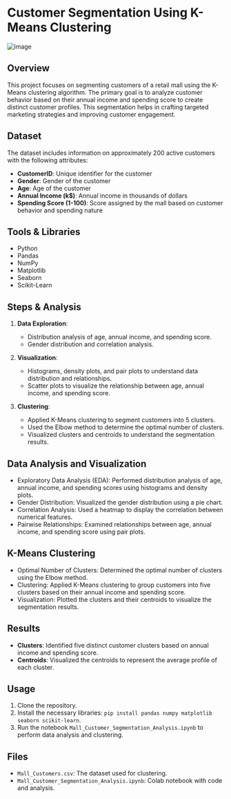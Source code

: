# Customer Segmentation Using K-Means Clustering

![image](https://github.com/user-attachments/assets/ae3a51f0-62ba-4a39-a9d7-e3a3fcb11ae1)


## Overview

This project focuses on segmenting customers of a retail mall using the K-Means clustering algorithm. The primary goal is to analyze customer behavior based on their annual income and spending score to create distinct customer profiles. This segmentation helps in crafting targeted marketing strategies and improving customer engagement.

## Dataset

The dataset includes information on approximately 200 active customers with the following attributes:
- **CustomerID**: Unique identifier for the customer
- **Gender**: Gender of the customer
- **Age**: Age of the customer
- **Annual Income (k$)**: Annual income in thousands of dollars
- **Spending Score (1-100)**: Score assigned by the mall based on customer behavior and spending nature

## Tools & Libraries

- Python
- Pandas
- NumPy
- Matplotlib
- Seaborn
- Scikit-Learn

## Steps & Analysis

1. **Data Exploration**:
   - Distribution analysis of age, annual income, and spending score.
   - Gender distribution and correlation analysis.

2. **Visualization**:
   - Histograms, density plots, and pair plots to understand data distribution and relationships.
   - Scatter plots to visualize the relationship between age, annual income, and spending score.

3. **Clustering**:
   - Applied K-Means clustering to segment customers into 5 clusters.
   - Used the Elbow method to determine the optimal number of clusters.
   - Visualized clusters and centroids to understand the segmentation results.

## Data Analysis and Visualization
   - Exploratory Data Analysis (EDA): Performed distribution analysis of age, annual income, and spending scores using histograms and density plots.
   -  Gender Distribution: Visualized the gender distribution using a pie chart.
   - Correlation Analysis: Used a heatmap to display the correlation between numerical features.
   - Pairwise Relationships: Examined relationships between age, annual income, and spending score using pair plots.


## K-Means Clustering
   - Optimal Number of Clusters: Determined the optimal number of clusters using the Elbow method.
   - Clustering: Applied K-Means clustering to group customers into five clusters based on their annual income and spending score.
   - Visualization: Plotted the clusters and their centroids to visualize the segmentation results.


## Results

- **Clusters**: Identified five distinct customer clusters based on annual income and spending score.
- **Centroids**: Visualized the centroids to represent the average profile of each cluster.

## Usage

1. Clone the repository.
2. Install the necessary libraries: `pip install pandas numpy matplotlib seaborn scikit-learn`.
3. Run the notebook `Mall_Customer_Segmentation_Analysis.ipynb` to perform data analysis and clustering.

## Files

- `Mall_Customers.csv`: The dataset used for clustering.
- `Mall_Customer_Segmentation_Analysis.ipynb`: Colab notebook with code and analysis.


